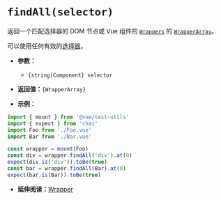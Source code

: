 # `findAll(selector)`

返回一个匹配选择器的 DOM 节点或 Vue 组件的 [`Wrappers`](README.md) 的 [`WrapperArray`](../wrapper-array/README.md)。

可以使用任何有效的[选择器](../selectors.md)。

- **参数：**
  - `{string|Component} selector`

- **返回值：**`{WrapperArray}`

- **示例：**

```js
import { mount } from '@vue/test-utils'
import { expect } from 'chai'
import Foo from './Foo.vue'
import Bar from './Bar.vue'

const wrapper = mount(Foo)
const div = wrapper.findAll('div').at(0)
expect(div.is('div')).toBe(true)
const bar = wrapper.findAll(Bar).at(0)
expect(bar.is(Bar)).toBe(true)
```

- **延伸阅读：**[Wrapper](README.md)
